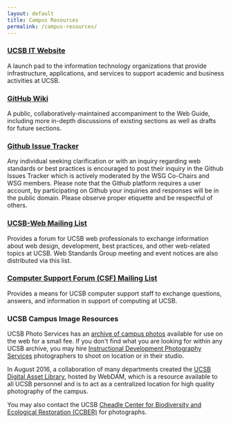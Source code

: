 ```yaml
---
layout: default
title: Campus Resources
permalink: /campus-resources/
---
```


### [UCSB IT Website](https://it.ucsb.edu/)

A launch pad to the information technology organizations that provide
infrastructure, applications, and services to support academic and business
activities at UCSB.

### [GitHub Wiki](https://github.com/ucsb-wsg/ucsb-wsg.github.io/wiki)

A public, collaboratively-maintained accompaniment to the Web Guide, including
more in-depth discussions of existing sections as well as drafts for future
sections.

### [Github Issue Tracker](https://github.com/ucsb-wsg/ucsb-wsg.github.io/issues)

Any individual seeking clarification or with an inquiry regarding web standards or best practices is encouraged to post their inquiry in the Github Issues Tracker which is actively moderated by the WSG Co-Chairs and WSG members. Please note that the Github platform requires a user account, by participating on Github your inquiries and responses will be in the public domain. Please observe proper etiquette and be respectful of others.

### [UCSB-Web Mailing List](https://lists.noc.ucsb.edu/mailman/listinfo/ucsb-web)

Provides a forum for UCSB web professionals to exchange information about web
design, development, best practices, and other web-related topics at UCSB. Web
Standards Group meeting and event notices are also distributed via this list.

### [Computer Support Forum (CSF) Mailing List](https://lists.noc.ucsb.edu/mailman/listinfo/csf)

Provides a means for UCSB computer support staff to exchange questions,
answers, and information in support of computing at UCSB.

### UCSB Campus Image Resources

UCSB Photo Services has an
[archive of campus photos](http://ucsbphoto.photoshelter.com/) available for
use on the web for a small fee. If you don't find what you are looking for within any UCSB archive,
you may hire [Instructional Development Photography Services](http://photo.production.id.ucsb.edu/) photographers to shoot on location or in their studio.

In August 2016, a collaboration of many departments created the [UCSB Digital Asset Library](https://ucsb.webdamdb.com/
), hosted by WebDAM, which is a resource available to all UCSB personnel and is to act as a centralized location for high quality photography of the campus.

You may also contact the UCSB
[Cheadle Center for Biodiversity and Ecological Restoration (CCBER)](http://ccber.ucsb.edu)
for photographs.
